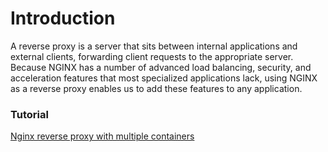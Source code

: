 # Introduction

A reverse proxy is a server that sits between internal applications and external clients, forwarding client requests to the appropriate server. Because NGINX has a number of advanced load balancing, security, and acceleration features that most specialized applications lack, using NGINX as a reverse proxy enables us to add these features to any application.

### Tutorial

[Nginx reverse proxy with multiple containers](http://www.bogotobogo.com/DevOps/Docker/Docker-Compose-Nginx-Reverse-Proxy-Multiple-Containers.php) 

